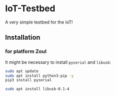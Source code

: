 # IoT-Testbed

A very simple testbed for the IoT!

## Installation

### for platform Zoul

It might be necessary to install `pyserial` and `libusb`:

```bash
sudo apt update
sudo apt install python3-pip -y
pip3 install pyserial

sudo apt install libusb-0.1-4
```